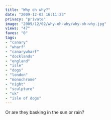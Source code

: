 ```yaml
---
title: "Why oh why?"
date: "2009-12-02 16:11:23"
privacy: "private"
image: "2009/12/02/why-oh-why/why-oh-why.jpg"
views: "47"
faves: "0"
tags:
- "canary"
- "wharf"
- "canarywharf"
- "docklands"
- "england"
- "isle"
- "dogs"
- "london"
- "monochrome"
- "night"
- "sculpture"
- "uk"
- "isle of dogs"
---
```

Or are they basking in the sun or rain?<a href="http://www.phillprice.com/2009/12/03/why-oh-why" rel="nofollow"></a>
